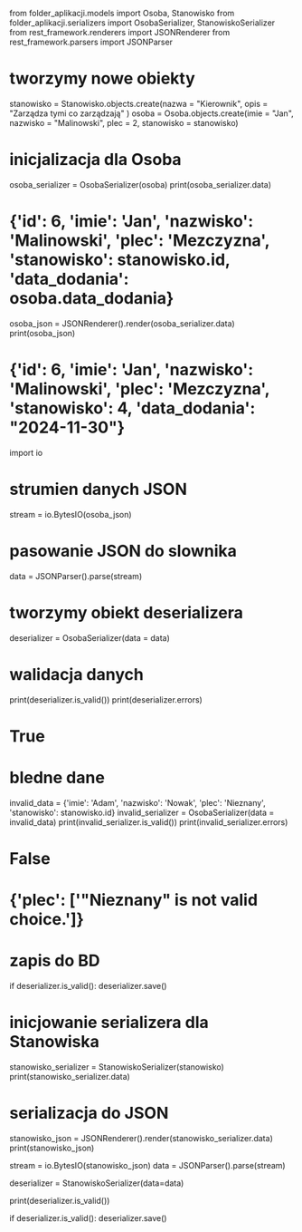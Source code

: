 from folder_aplikacji.models import Osoba, Stanowisko 
from folder_aplikacji.serializers import OsobaSerializer, StanowiskoSerializer
from rest_framework.renderers import JSONRenderer
from rest_framework.parsers import JSONParser

# tworzymy nowe obiekty 
stanowisko = Stanowisko.objects.create(nazwa = "Kierownik", opis = "Zarządza tymi co zarządzają" )
osoba = Osoba.objects.create(imie = "Jan", nazwisko = "Malinowski", plec = 2, stanowisko = stanowisko)

# inicjalizacja dla Osoba 
osoba_serializer = OsobaSerializer(osoba)
print(osoba_serializer.data)


# {'id': 6, 'imie': 'Jan', 'nazwisko': 'Malinowski', 'plec': 'Mezczyzna', 'stanowisko': stanowisko.id, 'data_dodania': osoba.data_dodania}

osoba_json = JSONRenderer().render(osoba_serializer.data)
print(osoba_json)

# {'id': 6, 'imie': 'Jan', 'nazwisko': 'Malinowski', 'plec': 'Mezczyzna', 'stanowisko': 4, 'data_dodania': "2024-11-30"}

import io

# strumien danych JSON

stream = io.BytesIO(osoba_json)

# pasowanie JSON do slownika

data = JSONParser().parse(stream)

# tworzymy obiekt deserializera
deserializer = OsobaSerializer(data = data)

# walidacja danych 
print(deserializer.is_valid())
print(deserializer.errors)

# True

# bledne dane 
invalid_data = {'imie': 'Adam', 'nazwisko': 'Nowak', 'plec': 'Nieznany', 'stanowisko': stanowisko.id}
invalid_serializer = OsobaSerializer(data = invalid_data)
print(invalid_serializer.is_valid())
print(invalid_serializer.errors)

# False 
# {'plec': ['"Nieznany" is not valid choice.']}

# zapis do BD
if deserializer.is_valid():
    deserializer.save()

# inicjowanie serializera dla Stanowiska
stanowisko_serializer = StanowiskoSerializer(stanowisko)
print(stanowisko_serializer.data)

# serializacja do JSON

stanowisko_json = JSONRenderer().render(stanowisko_serializer.data)
print(stanowisko_json)

stream = io.BytesIO(stanowisko_json)
data = JSONParser().parse(stream)

deserializer = StanowiskoSerializer(data=data)

print(deserializer.is_valid())

if deserializer.is_valid():
    deserializer.save()